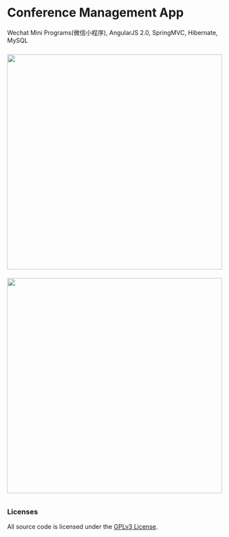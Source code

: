 # Conference Management App

Wechat Mini Programs(微信小程序), AngularJS 2.0, SpringMVC, Hibernate, MySQL

<img src="https://github.com/aaronchen2k/events/blob/master/xdoc/demo-client.jpg?raw=true" height="500px" style="margin: 10px auto;">

<img src="https://github.com/aaronchen2k/events/blob/master/xdoc/demo-admin.jpg?raw=true" height="500px" style="margin: 10px auto;">

### Licenses

All source code is licensed under the [GPLv3 License](LICENSE.md).